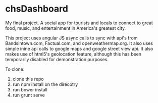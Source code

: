 chsDashboard
============

My final project. A social app for tourists and locals to connect to great food, music, and entertainment in America's greatest city.


This project uses angular JS async calls to sync with api's from Bandsintown.com, Factual.com, and openweathermap.org.
It also uses simple inine api calls to google maps and google street view api.
It also makes use of html5's geolocation feature, although this has been temporarily disabled for demonstration purposes. 

To clone:

1. clone this repo
2. run npm install on the direcotry
3. run bower install
4. run grunt serve
